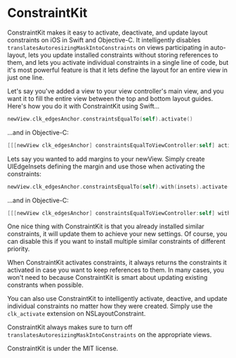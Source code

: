# ConstraintKit

ConstraintKit makes it easy to activate, deactivate, and update layout constraints on iOS in Swift and Objective-C. It intelligently disables ```translatesAutoresizingMaskIntoConstraints``` on views participating in auto-layout, lets you update installed constraints without storing references to them, and lets you activate individual constraints in a single line of code, but it's most powerful feature is that it lets define the layout for an entire view in just one line.

Let's say you've added a view to your view controller's main view, and you want it to fill the entire view between the top and bottom layout guides. Here's how you do it with ConstraintKit using Swift...

```swift
newView.clk_edgesAnchor.constraintsEqualTo(self).activate()
```

...and in Objective-C:

```objective-c
[[[newView clk_edgesAnchor] constraintsEqualToViewController:self] activate];
```

Lets say you wanted to add margins to your newView. Simply create UIEdgeInsets defining the margin and use those when activating the constraints:

```swift
newView.clk_edgesAnchor.constraintsEqualTo(self).with(insets).activate()
```

...and in Objective-C:

```objective-c
[[[newView clk_edgesAnchor] constraintsEqualToViewController:self] withConstant:insets priority:UILayoutPriorityRequired];
```

One nice thing with ConstraintKit is that you already installed similar constraints, it will update them to achieve your new settings. Of course, you can disable this if you want to install multiple similar constraints of different priority.

When ConstraintKit activates constraints, it always returns the constraints it activated in case you want to keep references to them. In many cases, you won't need to because ConstraintKit is smart about updating existing constrants when possible.

You can also use ConstraintKit to intelligently activate, deactive, and update individual constraints no matter how they were created. Simply use the ```clk_activate``` extension on NSLayoutConstraint.

ConstraintKit always makes sure to turn off ```translatesAutoresizingMaskIntoConstraints``` on the appropriate views.

ConstraintKit is under the MIT license.
